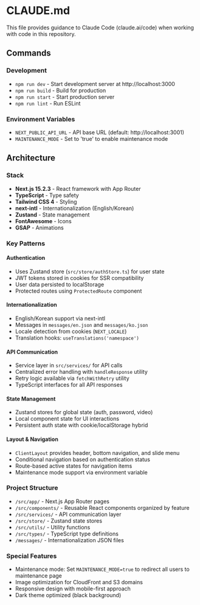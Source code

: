 # CLAUDE.md

This file provides guidance to Claude Code (claude.ai/code) when working with code in this repository.

## Commands

### Development
- `npm run dev` - Start development server at http://localhost:3000
- `npm run build` - Build for production
- `npm run start` - Start production server
- `npm run lint` - Run ESLint

### Environment Variables
- `NEXT_PUBLIC_API_URL` - API base URL (default: http://localhost:3001)
- `MAINTENANCE_MODE` - Set to 'true' to enable maintenance mode

## Architecture

### Stack
- **Next.js 15.2.3** - React framework with App Router
- **TypeScript** - Type safety
- **Tailwind CSS 4** - Styling
- **next-intl** - Internationalization (English/Korean)
- **Zustand** - State management
- **FontAwesome** - Icons
- **GSAP** - Animations

### Key Patterns

#### Authentication
- Uses Zustand store (`src/store/authStore.ts`) for user state
- JWT tokens stored in cookies for SSR compatibility
- User data persisted to localStorage
- Protected routes using `ProtectedRoute` component

#### Internationalization
- English/Korean support via next-intl
- Messages in `messages/en.json` and `messages/ko.json`
- Locale detection from cookies (`NEXT_LOCALE`)
- Translation hooks: `useTranslations('namespace')`

#### API Communication
- Service layer in `src/services/` for API calls
- Centralized error handling with `handleResponse` utility
- Retry logic available via `fetchWithRetry` utility
- TypeScript interfaces for all API responses

#### State Management
- Zustand stores for global state (auth, password, video)
- Local component state for UI interactions
- Persistent auth state with cookie/localStorage hybrid

#### Layout & Navigation
- `ClientLayout` provides header, bottom navigation, and slide menu
- Conditional navigation based on authentication status
- Route-based active states for navigation items
- Maintenance mode support via environment variable

### Project Structure
- `/src/app/` - Next.js App Router pages
- `/src/components/` - Reusable React components organized by feature
- `/src/services/` - API communication layer
- `/src/store/` - Zustand state stores
- `/src/utils/` - Utility functions
- `/src/types/` - TypeScript type definitions
- `/messages/` - Internationalization JSON files

### Special Features
- Maintenance mode: Set `MAINTENANCE_MODE=true` to redirect all users to maintenance page
- Image optimization for CloudFront and S3 domains
- Responsive design with mobile-first approach
- Dark theme optimized (black background)